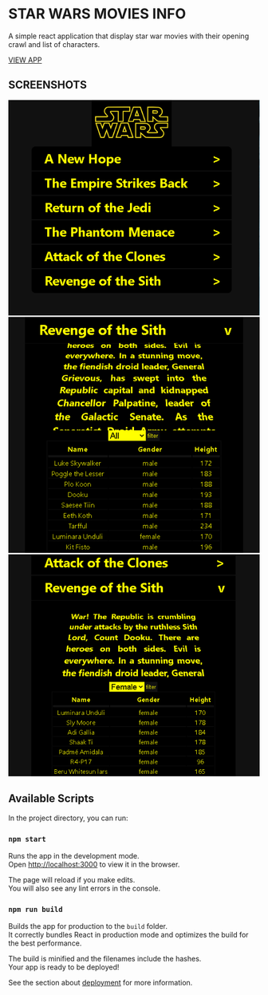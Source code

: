 # STAR WARS MOVIES INFO

A simple react application that display star war movies with their opening crawl and list of characters.

[VIEW APP](https://https://6u59s.csb.app/)

## SCREENSHOTS

![Movies](/public/starwars1.png)
![Opening Crawl](/public/starwars2.png)
![Characters](/public/starwars3.png)

## Available Scripts

In the project directory, you can run:

### `npm start`

Runs the app in the development mode.\
Open [http://localhost:3000](http://localhost:3000) to view it in the browser.

The page will reload if you make edits.\
You will also see any lint errors in the console.

### `npm run build`

Builds the app for production to the `build` folder.\
It correctly bundles React in production mode and optimizes the build for the best performance.

The build is minified and the filenames include the hashes.\
Your app is ready to be deployed!

See the section about [deployment](https://facebook.github.io/create-react-app/docs/deployment) for more information.
